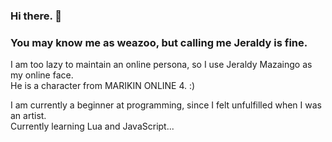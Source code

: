 ### Hi there. 👋 <br>
### You may know me as weazoo, but calling me Jeraldy is fine. <br>
I am too lazy to maintain an online persona, so I use Jeraldy Mazaingo as my online face. <br>
He is a character from MARIKIN ONLINE 4. :) <br>

I am currently a beginner at programming, since I felt unfulfilled when I was an artist. <br>
Currently learning Lua and JavaScript...
